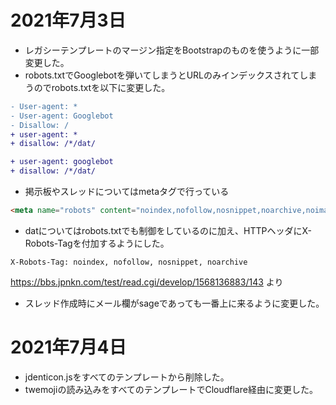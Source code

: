 # 2021年7月3日

- レガシーテンプレートのマージン指定をBootstrapのものを使うように一部変更した。
- robots.txtでGooglebotを弾いてしまうとURLのみインデックスされてしまうのでrobots.txtを以下に変更した。

```diff
- User-agent: *
- User-agent: Googlebot
- Disallow: /
+ user-agent: *
+ disallow: /*/dat/

+ user-agent: googlebot
+ disallow: /*/dat/
```

- 掲示板やスレッドについてはmetaタグで行っている
```html
<meta name="robots" content="noindex,nofollow,nosnippet,noarchive,noimageindex">
```

- datについてはrobots.txtでも制御をしているのに加え、HTTPヘッダにX-Robots-Tagを付加するようにした。
```
X-Robots-Tag: noindex, nofollow, nosnippet, noarchive
```

https://bbs.jpnkn.com/test/read.cgi/develop/1568136883/143 より
- スレッド作成時にメール欄がsageであっても一番上に来るように変更した。

# 2021年7月4日

- jdenticon.jsをすべてのテンプレートから削除した。
- twemojiの読み込みをすべてのテンプレートでCloudflare経由に変更した。
